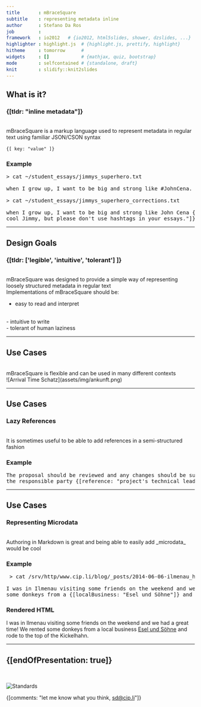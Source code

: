 ```yaml
---
title       : mBraceSquare
subtitle    : representing metadata inline
author      : Stefano Da Ros
job         : 
framework   : io2012   # {io2012, html5slides, shower, dzslides, ...}
highlighter : highlight.js  # {highlight.js, prettify, highlight}
hitheme     : tomorrow      # 
widgets     : []            # {mathjax, quiz, bootstrap}
mode        : selfcontained # {standalone, draft}
knit        : slidify::knit2slides
---
```


## What is it?
### {[tldr: "inline metadata"]}
<br />
mBraceSquare is a markup language used to represent metadata in regular text using familiar JSON/CSON syntax

    {[ key: "value" ]}
    
### Example
<pre>> cat ~/student_essays/jimmys_superhero.txt

when I grow up, I want to be big and strong like #JohnCena.

> cat ~/student_essays/jimmys_superhero_corrections.txt

when I grow up, I want to be big and strong like John Cena {[comment: "I know it sounds
cool Jimmy, but please don't use hashtags in your essays."]}.</pre>

---

## Design Goals
### {[tldr: ['legible', 'intuitive', 'tolerant'] ]}
<br />
mBraceSquare was designed to provide a simple way of representing loosely structured metadata in regular text

<br />
Implementations of mBraceSquare should be:

- easy to read and interpret

<br />
- intuitive to write

<br />
- tolerant of human laziness

---

## Use Cases

<br />
mBraceSquare is flexible and can be used in many different contexts

<br />
![Arrival Time Schatz](assets/img/ankunft.png)

---

## Use Cases

### Lazy References
<br />
It is sometimes useful to be able to add references in a semi-structured fashion

### Example
<pre>
The proposal should be reviewed and any changes should be submitted to
the responsible party {[reference: "project's technical lead"]}.
</pre>

---
## Use Cases

### Representing Microdata

<br />
Authoring in Markdown is great and being able to easily add _microdata_ would be cool

### Example

<pre> > cat /srv/http/www.cip.li/blog/_posts/2014-06-06-ilmenau_himmel_blau.markdown

I was in Ilmenau visiting some friends on the weekend and we had a great time! We rented
some donkeys from a {[localBusiness: "Esel und Söhne"]} and rode to the top of the Kickelhahn.
</pre>

### Rendered HTML

I was in Ilmenau visiting some friends on the weekend and we had a great time! We rented
some donkeys from a local business [Esel und Söhne](http://www.zeitblueten.com/news/esel-vater-sohn/) and rode to the top of the Kickelhahn.

---
## {[endOfPresentation: true]}
<br />

![Standards](http://imgs.xkcd.com/comics/standards.png)

{[comments: "let me know what you think, sd@cip.li"]}




